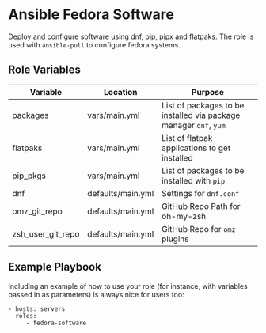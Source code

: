 Ansible Fedora Software
=========

Deploy and configure software using dnf, pip, pipx and flatpaks. The role is used with `ansible-pull` to configure fedora systems.

Role Variables
--------------
|Variable | Location | Purpose |
|---------|----------|---------|
|packages | vars/main.yml | List of packages to be installed via package manager `dnf`, `yum` |
|flatpaks | vars/main.yml | List of flatpak applications to get installed |
|pip_pkgs | vars/main.yml | List of packages to be installed with `pip` |
|dnf | defaults/main.yml | Settings for `dnf.conf` |
|omz_git_repo | defaults/main.yml | GitHub Repo Path for oh-my-zsh |
|zsh_user_git_repo | defaults/main.yml | GitHub Repo for `omz` plugins |

Example Playbook
----------------

Including an example of how to use your role (for instance, with variables passed in as parameters) is always nice for users too:

    - hosts: servers
      roles:
         - fedora-software
